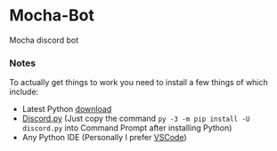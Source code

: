 # Mocha-Bot
Mocha discord bot

### Notes
To actually get things to work you need to install a few things of which include:
* Latest Python [download ](https://www.python.org/downloads/ "Python downloads page") 
* [Discord.py](https://discordpy.readthedocs.io/en/latest/ "Discord API documentation") (Just copy the command ``py -3 -m pip install -U discord.py`` into Command Prompt after installing Python)
* Any Python IDE (Personally I prefer [VSCode](https://code.visualstudio.com/download/ "VSCode download page"))
